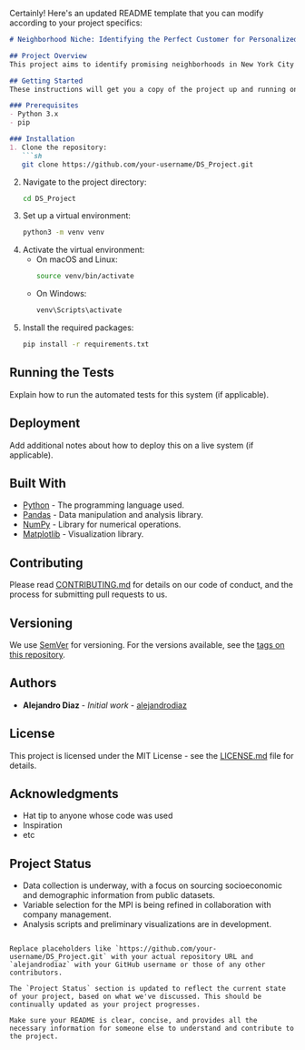 Certainly! Here's an updated README template that you can modify according to your project specifics:

```markdown
# Neighborhood Niche: Identifying the Perfect Customer for Personalized Children's Books in NYC

## Project Overview
This project aims to identify promising neighborhoods in New York City for a startup specializing in personalized children's books. We are developing a Market Potential Index (MPI) that will help us understand where our products will be most valued and in demand.

## Getting Started
These instructions will get you a copy of the project up and running on your local machine for development and testing purposes.

### Prerequisites
- Python 3.x
- pip

### Installation
1. Clone the repository:
   ```sh
   git clone https://github.com/your-username/DS_Project.git
   ```
2. Navigate to the project directory:
   ```sh
   cd DS_Project
   ```
3. Set up a virtual environment:
   ```sh
   python3 -m venv venv
   ```
4. Activate the virtual environment:
   - On macOS and Linux:
     ```sh
     source venv/bin/activate
     ```
   - On Windows:
     ```sh
     venv\Scripts\activate
     ```
5. Install the required packages:
   ```sh
   pip install -r requirements.txt
   ```

## Running the Tests
Explain how to run the automated tests for this system (if applicable).

## Deployment
Add additional notes about how to deploy this on a live system (if applicable).

## Built With
- [Python](https://www.python.org/) - The programming language used.
- [Pandas](https://pandas.pydata.org/) - Data manipulation and analysis library.
- [NumPy](https://numpy.org/) - Library for numerical operations.
- [Matplotlib](https://matplotlib.org/) - Visualization library.

## Contributing
Please read [CONTRIBUTING.md](https://github.com/your-username/DS_Project/CONTRIBUTING.md) for details on our code of conduct, and the process for submitting pull requests to us.

## Versioning
We use [SemVer](http://semver.org/) for versioning. For the versions available, see the [tags on this repository](https://github.com/your-username/DS_Project/tags).

## Authors
- **Alejandro Diaz** - *Initial work* - [alejandrodiaz](https://github.com/alejandrodiaz)

## License
This project is licensed under the MIT License - see the [LICENSE.md](LICENSE.md) file for details.

## Acknowledgments
- Hat tip to anyone whose code was used
- Inspiration
- etc

## Project Status
- Data collection is underway, with a focus on sourcing socioeconomic and demographic information from public datasets.
- Variable selection for the MPI is being refined in collaboration with company management.
- Analysis scripts and preliminary visualizations are in development.

```

Replace placeholders like `https://github.com/your-username/DS_Project.git` with your actual repository URL and `alejandrodiaz` with your GitHub username or those of any other contributors.

The `Project Status` section is updated to reflect the current state of your project, based on what we've discussed. This should be continually updated as your project progresses.

Make sure your README is clear, concise, and provides all the necessary information for someone else to understand and contribute to the project.